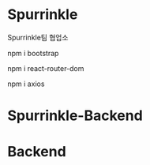 # Spurrinkle
Spurrinkle팀 협업소

npm i bootstrap

npm i react-router-dom

npm i axios
# Spurrinkle-Backend
# Backend
